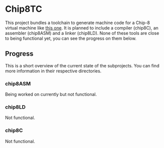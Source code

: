 # Chip8TC
This project bundles a toolchain to generate machine code for a Chip-8 virtual machine like [this one](https://github.com/jabra98/chip8EMU).
It is planned to include a compiler (chip8C), an assembler (chip8ASM) and a linker (chip8LD). None of these tools are close to being functional yet, you can see the progress on
them below.

## Progress
This is a short overview of the current state of the subprojects. You can find more information in their respective directories.
### chip8ASM
Being worked on currently but not functional. 
### chip8LD
Not functional.
### chip8C
Not functional.
